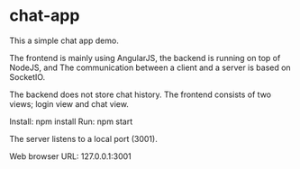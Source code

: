 # chat-app

This a simple chat app demo.

The frontend is mainly using AngularJS,
the backend is running on top of NodeJS, and
The communication between a client and
a server is based on SocketIO.  

The backend does not store chat history.
The frontend consists of two views; login view and chat view.

Install: npm install
Run:     npm start

The server listens to a local port (3001).

Web browser URL: 127.0.0.1:3001
